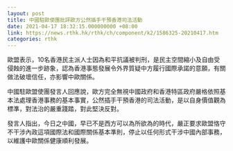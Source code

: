 ```yaml
---
layout: post
title: 中國駐歐使團批評歐方公然插手干預香港司法活動
date: 2021-04-17 18:32:15.000000000 +08:00
link: https://news.rthk.hk/rthk/ch/component/k2/1586325-20210417.htm
categories: rthk
---
```


歐盟表示，10名香港民主派人士因為和平抗議被判刑，是民主空間縮小及自由受侵蝕的進一步跡象，認為香港事態發展令外界質疑中方履行國際承諾的意願，有關做法破壞信任，亦影響中歐關係。

中國駐歐盟使團發言人回應說，歐方完全無視中國政府和香港特區政府嚴格依照基本法處理香港事務的基本事實，公然插手干預香港的司法活動，是以自身價值觀為標準，對法治的嚴重踐踏，對此堅決反對。

發言人指出，今日之中國，早已不是西方可以為所欲為的時代，嚴正要求歐盟恪守不干涉內政這項國際法和國際關係基本準則，停止以任何形式干涉中國內部事務，以維護中歐關係健康順利發展。
